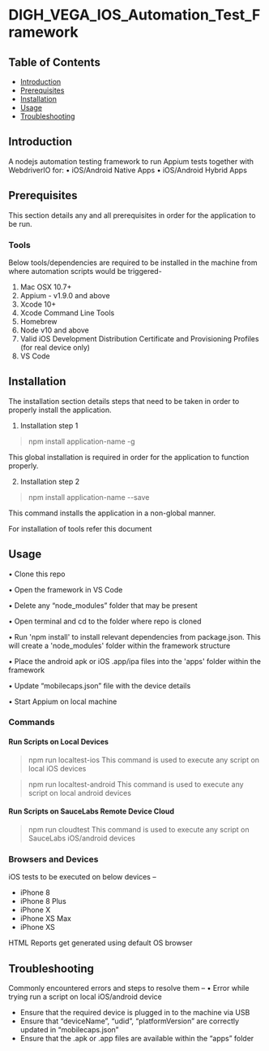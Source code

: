 # DIGH_VEGA_IOS_Automation_Test_Framework

## Table of Contents

* [Introduction](#Introduction)
* [Prerequisites](#Prerequisites)
* [Installation](#Installation)
* [Usage](#Usage)
* [Troubleshooting](#Troubleshooting)

## Introduction

A nodejs automation testing framework to run Appium tests together with WebdriverIO for:
•	iOS/Android Native Apps
•	iOS/Android Hybrid Apps

## Prerequisites

This section details any and all prerequisites in order for the application to be run.

### Tools
Below tools/dependencies are required to be installed in the machine from where automation scripts would be triggered-
1.	Mac OSX 10.7+
2.	Appium - v1.9.0 and above
3.	Xcode 10+
4.	Xcode Command Line Tools
5.	Homebrew
6.	Node v10 and above
7.	Valid iOS Development Distribution Certificate and Provisioning Profiles (for real device only)
8.	VS Code 


## Installation

The installation section details steps that need to be taken in order to properly install the application.

1. Installation step 1

> npm install application-name -g

This global installation is required in order for the application to function properly.

2. Installation step 2

> npm install application-name --save

This command installs the application in a non-global manner.

For installation of tools refer this document


## Usage

•	Clone this repo

•	Open the framework in VS Code

•	Delete any “node_modules” folder that may be present

•	Open terminal and cd to the folder where repo is cloned

•	Run 'npm install' to install relevant dependencies from package.json. This will create a 'node_modules' folder within the framework structure 

•	Place the android apk or iOS .app/ipa files into the 'apps' folder within the framework

•	Update “mobilecaps.json” file with the device details

•	Start Appium on local machine

### Commands

#### Run Scripts on Local Devices

> npm run localtest-ios
This command is used to execute any script on local iOS devices

> npm run localtest-android
This command is used to execute any script on local android devices


#### Run Scripts on SauceLabs Remote Device Cloud
> npm run cloudtest
This command is used to execute any script on SauceLabs iOS/android devices

 
### Browsers and Devices
iOS tests to be executed on below devices –
-	iPhone 8
-	iPhone 8 Plus
-	iPhone X
-	iPhone XS Max
-	iPhone XS

HTML Reports get generated using default OS browser

## Troubleshooting

Commonly encountered errors and steps to resolve them –
•	Error while trying run a script on local iOS/android device
-	Ensure that the required device is plugged in to the machine via USB
-	Ensure that “deviceName”, “udid”, “platformVersion” are correctly updated in “mobilecaps.json”
-	Ensure that the .apk or .app files are available within the “apps” folder




